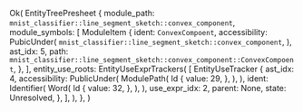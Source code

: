 Ok(
    EntityTreePresheet {
        module_path: `mnist_classifier::line_segment_sketch::convex_component`,
        module_symbols: [
            ModuleItem {
                ident: `ConvexCompoent`,
                accessibility: PubicUnder(
                    `mnist_classifier::line_segment_sketch::convex_component`,
                ),
                ast_idx: 5,
                path: `mnist_classifier::line_segment_sketch::convex_component::ConvexCompoent`,
            },
        ],
        entity_use_roots: EntityUseExprTrackers(
            [
                EntityUseTracker {
                    ast_idx: 4,
                    accessibility: PublicUnder(
                        ModulePath(
                            Id {
                                value: 29,
                            },
                        ),
                    ),
                    ident: Identifier(
                        Word(
                            Id {
                                value: 32,
                            },
                        ),
                    ),
                    use_expr_idx: 2,
                    parent: None,
                    state: Unresolved,
                },
            ],
        ),
    },
)